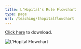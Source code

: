```yaml
---
title: L'Hopital's Rule Flowchart
type: page
url: /teaching/lhopitalflowchart
---
```


[Click here](/docs/calculus1resourcesfall2023/lhopitalflowchart.pdf) to download. 

![L'Hopital Flowchart](/images/calculus1resourcesfall2023/lhopitalflowchart.jpg)
